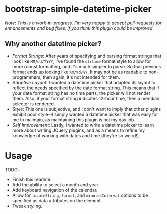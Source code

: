 # bootstrap-simple-datetime-picker

_Note: This is a work-in-progress.  I'm very happy to accept pull-requests for enhancements and bug fixes, if you think this plugin could be improved._

## Why another datetime picker?

* _Format Strings_: After years of specifying and parsing format strings that look like `MM/dd/YYYY`, I've found the `strtime` format style to allow for more robust formatting, and it's much simpler to parse.  So that previous format ends up looking like `%m/%d/%Y`.  It may not be as readable to non-programmers, then again, it's not intended for them.
* _Adaptive Layout_: I wanted a datetime picker that adapted its layout to reflect the needs specified by the date format string.  This means that if your date format string has no time parts, the picker will not render them.  Also, if your format string indicates 12-hour time, then a meridian selector is rendered.
* _Style_: This one is subjective, and I don't want to imply that other plugins exhibit poor style--I simply wanted a datetime picker that was easy for me to maintain, as maintaining this plugin is not my day job.
* _Self Improvement_: Lastly, I wanted to write a datetime picker to learn more about writing JQuery plugins, and as a means to refine my knowledge of working with dates and time (they're so weird!).

# Usage

TODO:

* Finish this readme.
* Add the ability to select a month and year.
* Add keyboard navigation of the calendar.
* Allow for `localeString`, `format`, and `minutesInterval` options to be specified as data attributes on the element.
* Tweak styling.